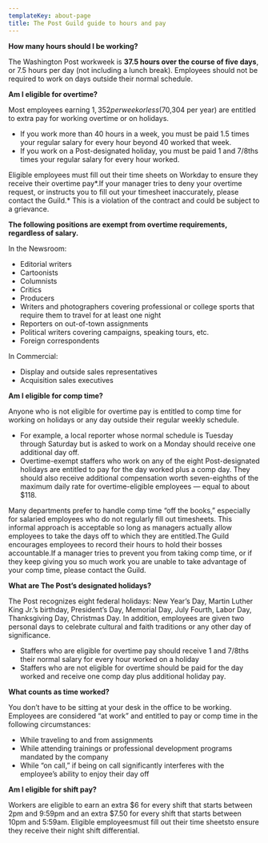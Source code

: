 ```yaml
---
templateKey: about-page
title: The Post Guild guide to hours and pay
---
```

**How many hours should I be working?**

The Washington Post workweek is **37.5 hours over the course of five days**, or 7.5 hours per day (not including a lunch break). Employees should not be required to work on days outside their normal schedule.

**Am I eligible for overtime?** 

Most employees earning $1,352 per week or less ($70,304 per year) are entitled to extra pay for working overtime or on holidays.

* If you work more than 40 hours in a week, you must be paid 1.5 times your regular salary for every hour beyond 40 worked that week.
* If you work on a Post-designated holiday, you must be paid 1 and 7/8ths times your regular salary for every hour worked.

Eligible employees must fill out their time sheets on Workday to ensure they receive their overtime pay*.If your manager tries to deny your overtime request, or instructs you to fill out your timesheet inaccurately, please contact the Guild.* This is a violation of the contract and could be subject to a grievance.

**The following positions are exempt from overtime requirements, regardless of salary.**

In the Newsroom:

* Editorial writers
* Cartoonists
* Columnists
* Critics
* Producers
* Writers and photographers covering professional or college sports that require them to travel for at least one night
* Reporters on out-of-town assignments
* Political writers covering campaigns, speaking tours, etc.
* Foreign correspondents

In Commercial:

* Display and outside sales representatives
* Acquisition sales executives

**Am I eligible for comp time?**

Anyone who is not eligible for overtime pay is entitled to comp time for working on holidays or any day outside their regular weekly schedule.

* For example, a local reporter whose normal schedule is Tuesday through Saturday but is asked to work on a Monday should receive one additional day off.
* Overtime-exempt staffers who work on any of the eight Post-designated holidays are entitled to pay for the day worked plus a comp day. They should also receive additional compensation worth seven-eighths of the maximum daily rate for overtime-eligible employees — equal to about $118.

Many departments prefer to handle comp time “off the books,” especially for salaried employees who do not regularly fill out timesheets. This informal approach is acceptable so long as managers actually allow employees to take the days off to which they are entitled.The Guild encourages employees to record their hours to hold their bosses accountable.If a manager tries to prevent you from taking comp time, or if they keep giving you so much work you are unable to take advantage of your comp time, please contact the Guild.

**What are The Post’s designated holidays?**

The Post recognizes eight federal holidays: New Year’s Day, Martin Luther King Jr.’s birthday, President’s Day, Memorial Day, July Fourth, Labor Day, Thanksgiving Day, Christmas Day. In addition, employees are given two personal days to celebrate cultural and faith traditions or any other day of significance.

* Staffers who are eligible for overtime pay should receive 1 and 7/8ths their normal salary for every hour worked on a holiday
* Staffers who are not eligible for overtime should be paid for the day worked and receive one comp day plus additional holiday pay.

**What counts as time worked?**

You don’t have to be sitting at your desk in the office to be working. Employees are considered “at work” and entitled to pay or comp time in the following circumstances:

* While traveling to and from assignments
* While attending trainings or professional development programs mandated by the company
* While “on call,” if being on call significantly interferes with the employee’s ability to enjoy their day off

**Am I eligible for shift pay?**

Workers are eligible to earn an extra $6 for every shift that starts between 2pm and 9:59pm and an extra $7.50 for every shift that starts between 10pm and 5:59am. Eligible employeesmust fill out their time sheetsto ensure they receive their night shift differential.